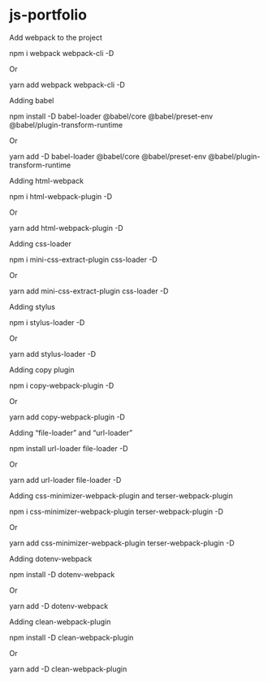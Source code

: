 # js-portfolio

Add webpack to the project

npm i webpack webpack-cli -D

Or

yarn add webpack webpack-cli -D


Adding babel

npm install -D babel-loader @babel/core @babel/preset-env @babel/plugin-transform-runtime

Or

yarn add -D babel-loader @babel/core @babel/preset-env @babel/plugin-transform-runtime


Adding html-webpack

npm i html-webpack-plugin -D

Or

yarn add html-webpack-plugin -D


Adding css-loader

npm i mini-css-extract-plugin css-loader -D

Or

yarn add mini-css-extract-plugin css-loader -D


Adding stylus

npm i stylus-loader -D

Or 

yarn add stylus-loader -D


Adding copy plugin

npm i copy-webpack-plugin -D

Or

yarn add copy-webpack-plugin -D



Adding “file-loader” and “url-loader”

npm install url-loader file-loader -D

Or

yarn add url-loader file-loader -D


Adding css-minimizer-webpack-plugin and terser-webpack-plugin

npm i css-minimizer-webpack-plugin terser-webpack-plugin -D


Or

yarn add css-minimizer-webpack-plugin terser-webpack-plugin -D


Adding dotenv-webpack

npm install -D dotenv-webpack

Or

yarn add -D dotenv-webpack


Adding clean-webpack-plugin

npm install -D clean-webpack-plugin

Or

yarn add -D clean-webpack-plugin